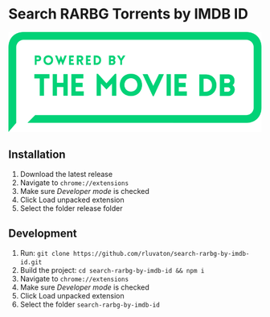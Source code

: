 # Search RARBG Torrents by IMDB ID

![Powered By TMDB](./images/powered-by-rectangle-green-dcada16968ed648d5eb3b36bbcfdd8cdf804f723dcca775c8f2bf4cea025aad6.svg)

## Installation
1. Download the latest release
2. Navigate to `chrome://extensions`
3. Make sure _Developer mode_ is checked
4. Click Load unpacked extension
5. Select the folder release folder

## Development
1. Run: `git clone https://github.com/rluvaton/search-rarbg-by-imdb-id.git`
2. Build the project: `cd search-rarbg-by-imdb-id && npm i`
3. Navigate to `chrome://extensions`
4. Make sure _Developer mode_ is checked
5. Click Load unpacked extension
6. Select the folder `search-rarbg-by-imdb-id`
